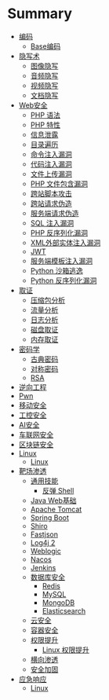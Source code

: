 # Summary

- [编码](encodings/README.md)
  - [Base编码](encodings/base.md)
- [隐写术](stego/README.md)
  - [图像隐写](stego/image.md)
  - [音频隐写](stego/audio.md)
  - [视频隐写](stego/video.md)
  - [文档隐写](stego/document.md)
- [Web安全](web/README.md)
  - [PHP 语法](web/php.md)
  - [PHP 特性](web/php-tricks.md)
  - [信息泄露](web/leak.md)
  - [目录遍历](web/directory-traversal.md)
  - [命令注入漏洞](web/command-injection.md)
  - [代码注入漏洞](web/code-injection.md)
  - [文件上传漏洞](web/file-upload.md)
  - [PHP 文件包含漏洞](web/php-file-inclusion.md)
  - [跨站脚本攻击](web/xss.md)
  - [跨站请求伪造](web/csrf.md)
  - [服务端请求伪造](web/ssrf.md)
  - [SQL 注入漏洞](web/sqli.md)
  - [PHP 反序列化漏洞](web/php-deserialization.md)
  - [XML外部实体注入漏洞](web/xxe.md)
  - [JWT](web/jwt.md)
  - [服务端模板注入漏洞](web/ssti.md)
  - [Python 沙箱逃逸](web/python-sanbox-escape.md)
  - [Python 反序列化漏洞](web/python-deserialization.md)
- [取证](forensic/README.md)
  - [压缩包分析]()
  - [流量分析]()
  - [日志分析](forensic/log.md)
  - [磁盘取证]()
  - [内存取证](forensic/memory.md)
- [密码学](crypto/README.md)
  - [古典密码](crypto/classical.md)
  - [对称密码](crypto/对称密码.md)
  - [RSA](crypto/RSA.md)
- [逆向工程](reverse/README.md)
- [Pwn]()
- [移动安全]()
- [工控安全]()
- [AI安全]()
- [车联网安全]()
- [区块链安全]()
- [Linux]()
  - [Linux](linux/linux.md)
- [靶场渗透](pentest/README.md)
  - [通用技能](pentest/generic-hacking.md)
    - [反弹 Shell](pentest/reverse-shells.md)
  - [Java Web基础](pentest/javaweb.md)
  - [Apache Tomcat](pentest/tomcat.md)
  - [Spring Boot](pentest/springboot.md)
  - [Shiro](pentest/shiro.md)
  - [Fastjson](pentest/fastjson.md)
  - [Log4j 2](pentest/log4j2.md)
  - [Weblogic](pentest/weblogic.md)
  - [Nacos](pentest/nacos.md)
  - [Jenkins](pentest/Jenkins.md)
  - [数据库安全](pentest/db.md)
    - [Redis](pentest/redis.md)
    - [MySQL](pentest/mysql.md)
    - [MongoDB](pentest/mongodb.md)
    - [Elasticsearch](pentest/elasticsearch.md)
  - [云安全](pentest/cloud.md)
  - [容器安全](pentest/container.md)
  - [权限提升]()
    - [Linux 权限提升](pentest/linux-privilege-escalation.md)
  - [横向渗透](pentest/pivoting.md)
  - [安全加固](pentest/hardening.md)
- [应急响应](DFIR/README.md)
  - [Linux](DFIR/linux.md)
